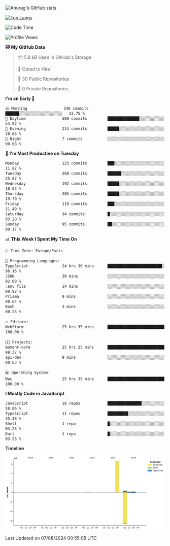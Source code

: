 ![Anurag's GitHub stats](https://github-readme-stats.vercel.app/api?username=sufiane&theme=dark&show_icons=true&count_private=true)


[![Top Langs](https://github-readme-stats.vercel.app/api/top-langs/?username=sufiane&layout=compact)](https://github.com/anuraghazra/github-readme-stats)

<!--START_SECTION:waka-->
![Code Time](http://img.shields.io/badge/Code%20Time-1%2C191%20hrs%207%20mins-blue)

![Profile Views](http://img.shields.io/badge/Profile%20Views-12-blue)

**🐱 My GitHub Data** 

> 📦 5.8 kB Used in GitHub's Storage 
 > 
> 💼 Opted to Hire
 > 
> 📜 30 Public Repositories 
 > 
> 🔑 0 Private Repositories 
 > 
**I'm an Early 🐤** 

```text
🌞 Morning                246 commits         ██████░░░░░░░░░░░░░░░░░░░   23.75 % 
🌆 Daytime                569 commits         ██████████████░░░░░░░░░░░   54.92 % 
🌃 Evening                214 commits         █████░░░░░░░░░░░░░░░░░░░░   20.66 % 
🌙 Night                  7 commits           ░░░░░░░░░░░░░░░░░░░░░░░░░   00.68 % 
```
📅 **I'm Most Productive on Tuesday** 

```text
Monday                   123 commits         ███░░░░░░░░░░░░░░░░░░░░░░   11.87 % 
Tuesday                  268 commits         ██████░░░░░░░░░░░░░░░░░░░   25.87 % 
Wednesday                192 commits         █████░░░░░░░░░░░░░░░░░░░░   18.53 % 
Thursday                 205 commits         █████░░░░░░░░░░░░░░░░░░░░   19.79 % 
Friday                   119 commits         ███░░░░░░░░░░░░░░░░░░░░░░   11.49 % 
Saturday                 34 commits          █░░░░░░░░░░░░░░░░░░░░░░░░   03.28 % 
Sunday                   95 commits          ██░░░░░░░░░░░░░░░░░░░░░░░   09.17 % 
```


📊 **This Week I Spent My Time On** 

```text
🕑︎ Time Zone: Europe/Paris

💬 Programming Languages: 
TypeScript               24 hrs 36 mins      ████████████████████████░   96.16 % 
JSON                     30 mins             ░░░░░░░░░░░░░░░░░░░░░░░░░   02.00 % 
.env file                14 mins             ░░░░░░░░░░░░░░░░░░░░░░░░░   00.92 % 
Prisma                   9 mins              ░░░░░░░░░░░░░░░░░░░░░░░░░   00.64 % 
Bash                     3 mins              ░░░░░░░░░░░░░░░░░░░░░░░░░   00.23 % 

🔥 Editors: 
WebStorm                 25 hrs 35 mins      █████████████████████████   100.00 % 

🐱‍💻 Projects: 
moment-core              25 hrs 25 mins      █████████████████████████   99.37 % 
api-dev                  9 mins              ░░░░░░░░░░░░░░░░░░░░░░░░░   00.63 % 

💻 Operating System: 
Mac                      25 hrs 35 mins      █████████████████████████   100.00 % 
```

**I Mostly Code in JavaScript** 

```text
JavaScript               18 repos            ███████████████░░░░░░░░░░   58.06 % 
TypeScript               11 repos            █████████░░░░░░░░░░░░░░░░   35.48 % 
Shell                    1 repo              █░░░░░░░░░░░░░░░░░░░░░░░░   03.23 % 
Dart                     1 repo              █░░░░░░░░░░░░░░░░░░░░░░░░   03.23 % 
```



**Timeline**

![Lines of Code chart](https://raw.githubusercontent.com/Sufiane/Sufiane/main/assets/bar_graph.png)


 Last Updated on 07/08/2024 00:55:05 UTC
<!--END_SECTION:waka-->


<!--
**Sufiane/sufiane** is a ✨ _special_ ✨ repository because its `README.md` (this file) appears on your GitHub profile.

Here are some ideas to get you started:

- 🔭 I’m currently working on ...
- 🌱 I’m currently learning ...
- 👯 I’m looking to collaborate on ...
- 🤔 I’m looking for help with ...
- 💬 Ask me about ...
- 📫 How to reach me: ...
- 😄 Pronouns: ...
- ⚡ Fun fact: ...
-->
